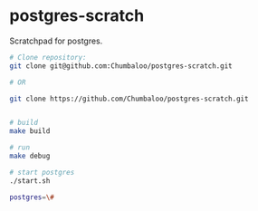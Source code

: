 # postgres-scratch
Scratchpad for postgres.

```bash
# Clone repository:
git clone git@github.com:Chumbaloo/postgres-scratch.git

# OR

git clone https://github.com/Chumbaloo/postgres-scratch.git


# build
make build

# run
make debug

# start postgres
./start.sh

postgres=\#  

```





